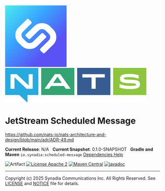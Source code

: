 ![Synadia](src/main/javadoc/images/synadia-logo.png) &nbsp;&nbsp;&nbsp;&nbsp; ![NATS](src/main/javadoc/images/large-logo.png)

# JetStream Scheduled Message

https://github.com/nats-io/nats-architecture-and-design/blob/main/adr/ADR-49.md


**Current Release**: N/A
&nbsp; **Current Snapshot**: 0.1.0-SNAPSHOT
&nbsp; **Gradle and Maven** `io.synadia:scheduled-message`
[Dependencies Help](https://github.com/synadia-io/orbit.java?tab=readme-ov-file#dependencies)

![Artifact](https://img.shields.io/badge/Artifact-io.synadia:scheduled--message-00BC8E?labelColor=grey&style=flat)
[![License Apache 2](https://img.shields.io/badge/License-Apache2-blue.svg)](https://www.apache.org/licenses/LICENSE-2.0)
[![Maven Central](https://maven-badges.herokuapp.com/maven-central/io.synadia/scheduled-message/badge.svg)](https://maven-badges.herokuapp.com/maven-central/io.synadia/scheduled-message)
[![javadoc](https://javadoc.io/badge2/io.synadia/scheduled-message/javadoc.svg)](https://javadoc.io/doc/io.synadia/scheduled-message)

---
Copyright (c) 2025 Synadia Communications Inc. All Rights Reserved.
See [LICENSE](LICENSE) and [NOTICE](NOTICE) file for details.
